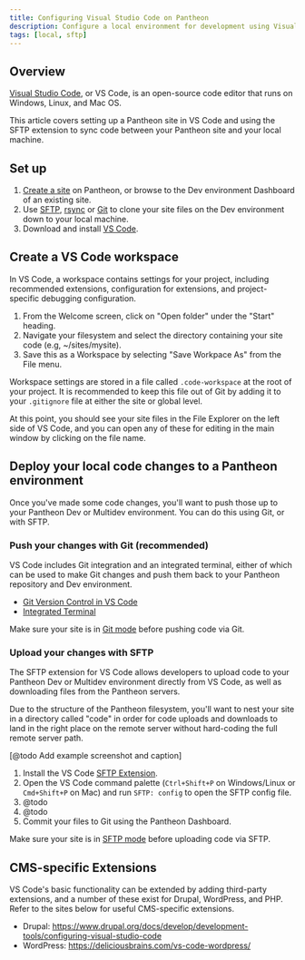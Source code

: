 ```yaml
---
title: Configuring Visual Studio Code on Pantheon 
description: Configure a local environment for development using Visual Studio Code.
tags: [local, sftp]
---
```


## Overview
[Visual Studio Code](https://code.visualstudio.com/), or VS Code, is an open-source code editor that runs on Windows, Linux, and Mac OS.

This article covers setting up a Pantheon site in VS Code and using the SFTP extension to sync code between your Pantheon site and your local machine. 

## Set up
1. [Create a site](docs/create-sites) on Pantheon, or browse to the Dev environment Dashboard of an existing site.
2. Use [SFTP](docs/rsync-and-sftp#sftp), [rsync](docs/rsync-and-sftp#rsync) or [Git](docs/git#clone-your-site-codebase) to clone your site files on the Dev environment down to your local machine.
3. Download and install [VS Code](https://code.visualstudio.com/). 

## Create a VS Code workspace

In VS Code, a workspace contains settings for your project, including recommended extensions, configuration for extensions, and project-specific debugging configuration. 

1. From the Welcome screen, click on "Open folder" under the "Start" heading.
2. Navigate your filesystem and select the directory containing your site code (e.g, ~/sites/mysite).
3. Save this as a Workspace by selecting "Save Workpace As" from the File menu. 

Workspace settings are stored in a file called `.code-workspace` at the root of your project. It is recommended to keep this file out of Git by adding it to your `.gitignore` file at either the site or global level.

At this point, you should see your site files in the File Explorer on the left side of VS Code, and you can open any of these for editing in the main window by clicking on the file name.

## Deploy your local code changes to a Pantheon environment

Once you've made some code changes, you'll want to push those up to your Pantheon Dev or Multidev environment. You can do this using Git, or with SFTP.

### Push your changes with Git (recommended)

VS Code includes Git integration and an integrated terminal, either of which can be used to make Git changes and push them back to your Pantheon repository and Dev environment.

* [Git Version Control in VS Code](https://code.visualstudio.com/docs/introvideos/versioncontrol)
* [Integrated Terminal](https://code.visualstudio.com/docs/editor/integrated-terminal)

Make sure your site is in [Git mode](/docs/guides/quickstart/connection-modes) before pushing code via Git.

### Upload your changes with SFTP

The SFTP extension for VS Code allows developers to upload code to your Pantheon Dev or Multidev environment directly from VS Code, as well as downloading files from the Pantheon servers.

Due to the structure of the Pantheon filesystem, you'll want to nest your site in a directory called "code" in order for code uploads and downloads to land in the right place on the remote server without hard-coding the full remote server path.

[@todo Add example screenshot and caption]

1. Install the VS Code [SFTP Extension](https://marketplace.visualstudio.com/items?itemName=liximomo.sftp).
2. Open the VS Code command palette (`Ctrl+Shift+P` on Windows/Linux or `Cmd+Shift+P` on Mac) and run `SFTP: config` to open the SFTP config file.
3. @todo <the config file>
4. @todo <upload something>
5. Commit your files to Git using the Pantheon Dashboard.

Make sure your site is in [SFTP mode](/docs/guides/quickstart/connection-modes) before uploading code via SFTP.


## CMS-specific Extensions

VS Code's basic functionality can be extended by adding third-party extensions, and a number of these exist for Drupal, WordPress, and PHP. Refer to the sites below for useful CMS-specific extensions.

* Drupal: https://www.drupal.org/docs/develop/development-tools/configuring-visual-studio-code
* WordPress: https://deliciousbrains.com/vs-code-wordpress/ 
